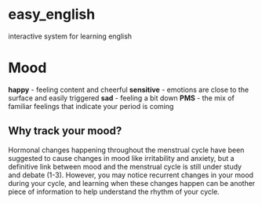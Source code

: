 easy_english
============

interactive system for learning english
# Mood
**happy** - feeling content and cheerful
**sensitive** - emotions are close to the surface and easily triggered
**sad** - feeling a bit down
**PMS** - the mix of familiar feelings that indicate your period is coming

## Why track your mood?
Hormonal changes happening throughout the menstrual cycle have been suggested to cause changes in mood like irritability and anxiety, but a definitive link between mood and the menstrual cycle is still under study and debate (1-3). However, you may notice recurrent changes in your mood during your cycle, and learning when these changes happen can be another piece of information to help understand the rhythm of your cycle.
